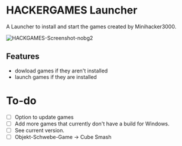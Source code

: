 # HACKERGAMES Launcher

A Launcher to install and start the games created by Minihacker3000.

![HACKGAMES-Screenshot-nobg2](https://github.com/user-attachments/assets/04016300-3a33-4249-b5b9-212f4f448604)

## Features
- dowload games if they aren't installed
- launch games if they are installed

# To-do
- [ ] Option to update games
- [ ] Add more games that currently don't have a build for Windows.
- [ ] See current version.
- [ ] Objekt-Schwebe-Game -> Cube Smash

